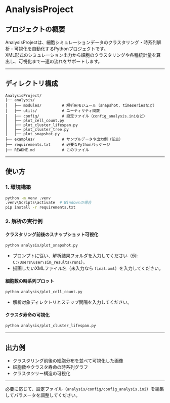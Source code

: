 # AnalysisProject

## プロジェクトの概要

AnalysisProjectは、細胞シミュレーションデータのクラスタリング・時系列解析・可視化を自動化するPythonプロジェクトです。  
XML形式のシミュレーション出力から細胞のクラスタリングや各種統計量を算出し、可視化まで一連の流れをサポートします。

---

## ディレクトリ構成

```
AnalysisProject/
├── analysis/
│   ├── modules/         # 解析用モジュール（snapshot, timeseriesなど）
│   ├── utils/           # ユーティリティ関数
│   ├── config/          # 設定ファイル（config_analysis.iniなど）
│   ├── plot_cell_count.py
│   ├── plot_cluster_lifespan.py
│   ├── plot_cluster_tree.py
│   ├── plot_snapshot.py
├── examples/            # サンプルデータや出力例（任意）
├── requirements.txt     # 必要なPythonパッケージ
├── README.md            # このファイル
```

---

## 使い方

### 1. 環境構築

```sh
python -m venv .venv
.venv\Scripts\activate  # Windowsの場合
pip install -r requirements.txt
```

### 2. 解析の実行例

#### クラスタリング前後のスナップショット可視化

```sh
python analysis/plot_snapshot.py
```
- プロンプトに従い、解析結果フォルダを入力してください（例: `C:\Users\user\sim_results\run1`）。
- 描画したいXMLファイル名（未入力なら `final.xml`）を入力してください。

#### 細胞数の時系列プロット

```sh
python analysis/plot_cell_count.py
```
- 解析対象ディレクトリとステップ間隔を入力してください。

#### クラスタ寿命の可視化

```sh
python analysis/plot_cluster_lifespan.py
```

---

## 出力例

- クラスタリング前後の細胞分布を並べて可視化した画像
- 細胞数やクラスタ寿命の時系列グラフ
- クラスタツリー構造の可視化


---

必要に応じて、設定ファイル（`analysis/config/config_analysis.ini`）を編集してパラメータを調整してください。
